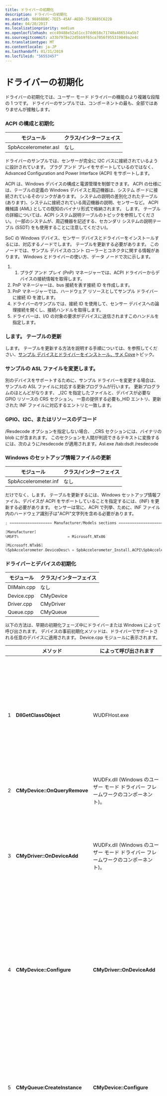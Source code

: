 ```yaml
---
title: ドライバーの初期化
description: ドライバーの初期化
ms.assetid: 9886BBBC-7EE5-45AF-AEDD-75C0885C622B
ms.date: 04/20/2017
ms.localizationpriority: medium
ms.openlocfilehash: ecc49488e52a51cc37dd658c71740a486534a5b7
ms.sourcegitcommit: a33b7978e22d5bb9f65ca7056f955319049a2e4c
ms.translationtype: MT
ms.contentlocale: ja-JP
ms.lasthandoff: 01/31/2019
ms.locfileid: "56553457"
---
```

# <a name="driver-initialization"></a>ドライバーの初期化


ドライバーの初期化では、ユーザー モード ドライバーの機能のより複雑な段階の 1 つです。 ドライバーのサンプルでは、コンポーネントの最も、全部ではありませんが接触します。

### <a name="acpi-configuration-and-initialization"></a>ACPI の構成と初期化

| モジュール               | クラス/インターフェイス |
|----------------------|-----------------|
| SpbAccelerometer.asl | なし             |

 

ドライバーのサンプルでは、センサーが完全に I2C バスに接続されているように設計されています。 プラグ アンド プレイをサポートしているのではなく、Advanced Configuration and Power Interface (ACPI) をサポートします。

ACPI は、Windows デバイスの構成と電源管理を制御できます。 ACPI の仕様には、テーブルの定義の Windows デバイスと周辺機器は、システム ボードに接続されているそのリンクがあります。 システムの説明の差別化されたテーブル (あります)、システムに接続されている周辺機器の説明、センサーなど。 ACPI 機械語 (AML) としての既知のバイナリ形式で格納されます。 します。 テーブルの詳細については、ACPI システム説明テーブルのトピックを参照してください。 (一部のシステムが、周辺機器を記述する、セカンダリ システムの説明テーブル (SSDT) をも使用することに注意してください)。

SoC の Windows デバイス、センサー デバイスとドライバーをインストールするには、対応するノードでします。 テーブルを更新する必要があります。 このノードでは、サンプル デバイスのコント ローラーとコネクタに関する情報があります。 Windows とドライバーの使い方、データ ノードで次に示します。

1.  1. プラグ アンド プレイ (PnP) マネージャーでは、ACPI ドライバーからデバイスの接続情報を取得します。
2.  PnP マネージャーは、bus 接続を表す接続 ID を作成します。
3.  PnP マネージャーでは、ハードウェア リソースとしてサンプル ドライバーに接続 ID を渡します。
4.  ドライバーのサンプルでは、接続 ID を使用して、センサー デバイスへの論理接続を開くし、接続ハンドルを取得します。
5.  ドライバーは、I/O の対象の要求がデバイスに送信されますこのハンドルを指定します。

### <a name="updating-the-dsdt-table"></a>します。 テーブルの更新

します。 テーブルを更新する方法を説明する手順については、を参照してください、[サンプル デバイスとドライバーをインストール、サメ Cove](installing-the-sample-device-and-driver-on-your-sharks-cove-board.md)トピック。

### <a name="modifying-the-sample-asl-file"></a>サンプルの ASL ファイルを変更します。

別のデバイスをサポートするために、サンプル ドライバーを変更する場合は、サンプルの ASL ファイルに対応する更新プログラムが行います。 更新プログラムのほとんどがなります、 \_I2C を指定したファイルと、デバイスが必要な GPIO リソースの CRS セクション。 一意の提供する必要も\_HID エントリ、更新された INF ファイルに対応するエントリと一致します。

### <a name="decoding-i2c-or-gpio-resources"></a>GPIO、I2C、またはリソースのデコード

/Resdecode オプションを指定しない場合、 \_CRS セクションには、バイナリの blob にが含まれます。 このセクションを人間が判読できるテキストに変換するには、次のように/resdecode が適用されます。Asl.exe /tab:dsdt /resdecode

### <a name="updating-the-windows-setup-information-file"></a>Windows のセットアップ情報ファイルの更新

| モジュール               | クラス/インターフェイス |
|----------------------|-----------------|
| SpbAccelerometer.inf | なし             |

 

だけでなく、します。 テーブルを更新するには、Windows セットアップ情報ファイル、デバイスが ACPI をサポートしていることを指定するには、(INF) を更新する必要があります。 センサーは常に、ACPI で列挙、ために、INF ファイル内のハードウェア識別子は"ACPI"文字列を含める必要があります。

```cpp
; =================== Manufacturer/Models sections =======================

[Manufacturer]
%MSFT%                      = Microsoft,NTx86

[Microsoft.NTx86]
%SpbAccelerometer.DeviceDesc% = SpbAccelerometer_Install,ACPI\SpbAccelerometer
```

### <a name="initializing-the-driver-and-device"></a>ドライバーとデバイスの初期化

| モジュール      | クラス/インターフェイス |
|-------------|-----------------|
| DllMain.cpp | なし             |
| Device.cpp  | CMyDevice       |
| Driver.cpp  | CMyDriver       |
| Queue.cpp   | CMyQueue        |

 

以下の方法は、早期の初期化フェーズ中にドライバーまたは Windows によって呼び出されます。 デバイスの事前初期化メソッドは、ドライバーでサポートされる任意のデバイスに適用されます。 Device.cpp モジュールに表示されます。

|     | メソッド                        | によって呼び出されます                                                         | 目的                                                                                                       |
|-----|-------------------------------|--------------------------------------------------------------------|---------------------------------------------------------------------------------------------------------------|
| 1   | **DllGetClassObject**         | WUDFHost.exe                                                       | ドライバーのクラスのオブジェクトを取得します。 (COM DLL に必要)。                                                   |
| 2   | **CMyDevice::OnQueryRemove**  | WUDFx.dll (Windows のユーザー モード ドライバー フレームワークのコンポーネント)。 |                                                                                                               |
| 3   | **CMyDriver::OnDeviceAdd**    | WUDFx.dll (Windows のユーザー モード ドライバー フレームワークのコンポーネント)。 | デバイスが追加されたことをドライバーに通知します。                                                             |
| 4   | **CMyDevice::Configure**      | **CMyDriver::OnDeviceAdd**                                         | デバイスのキューおよび対応するコールバック オブジェクトを構成します。                                        |
| 5   | **CMyQueue:CreateInstance**   | **CMyDevice::Configure**                                           | デバイスのキューのコールバックのインスタンスを作成します                                                            |
| 6   | **CMyDevice::CreateInstance** | **CMyDevice::OnDeviceAdd**                                         | (この例では、加速度計) で特定のデバイスに対応するデバイス オブジェクトのインスタンスを作成します。 |
| 7   | **CMyDevice::Initialize**     | **CMyDevice::CreateInstance**                                      | デバイスのコールバック オブジェクトを初期化します。                                                                       |

 

### <a name="establishing-a-data-connection"></a>データ接続を確立します。

| モジュール                  | クラス/インターフェイス      |
|-------------------------|----------------------|
| Device.cpp              | CMyDevice            |
| SensorDdi.cpp           | CSensorDdi           |
| AccelerometerDevice.cpp | CAccelerometerDevice |

 

以下の方法は、デバイス オブジェクトを準備する、ACPI の構成データを取得し、データ接続の割り込みを作成するために初期化中に、ドライバーによって呼び出されます。 サンプル ドライバーの場合は、これらのメソッドを AccelerometerDevice.cpp ファイルにあります。

コンパスなどの別のデバイスをサポートするドライバーのサンプルを移植する場合は、並列のモジュール、CompassDevice.cpp を作成します。 CCompassDevice クラスを使用して、CAccelerometerDevice クラスを交換し、デバイスのオブジェクト、データ、および割り込みをサポートするために、サンプルのモジュール内のメソッドを変更します。

|     | メソッド                                                 | によって呼び出されます                                                         | 目的                                                                                                                |
|-----|--------------------------------------------------------|--------------------------------------------------------------------|------------------------------------------------------------------------------------------------------------------------|
| 1   | **CMyDevice::OnPrepareHardware**                       | WUDFx.dll (Windows のユーザー モード ドライバー フレームワークのコンポーネント)。 | ドライバーによって特定のデバイスがアクセスできるようにするために必要な操作を開始します。                                       |
| 2   | **CSensorDdi::Initialize**                             | **CMyDevice::OnPrepareHardware**                                   | 作成し、センサー デバイス オブジェクトを初期化します。                                                                        |
| 3   | **CSensorDevice::Initialize**                          | **CSensorDdi::Initialize**                                         | センサー ドライバー インターフェイス、クライアント マネージャー、およびレポート マネージャーを初期化します。                                   |
| 4   | **CAccelerometerDevice::InitializeDevice**             | **CSensorDevice::Initialize**                                      | 加速度計のデバイス オブジェクトを初期化します。                                                                           |
| 5   | **CAccelerometerDevice::GetConfigurationData**         | **CAccelerometerDevice::InitializeDevice**                         | ACPI から構成データの取得を開始します。                                                               |
| 6   | **CAccelerometerDevice::PrepareInputParametersForDsm** | **CAccelerometerDevice::GetConfigurationData**                     | ACPI の入力バッファーを確保します (ACPI\_EVAL\_入力\_バッファー) デバイス固有メソッド (DSM) 関数を呼び出す前にします。 |
| 7   | **CAccelerometerDevice::ParseAcpiOutputBuffer**        | **CAccelerometerDevice::GetConfigurationData**                     | ACPI の出力バッファーに返された構成データの解析 (ACPI\_EVAL\_出力\_バッファー)。                |
| 8   | **CAccelerometerDevice::ParseResources**               | **CAccelerometerDevice::InitializeDevice**                         | I2C のシリアル接続をサポートすることを確認し、デバイス リソースを解析します。                                        |
| 9   | **CAccelerometerDevice::ConnectInterrupt**             | **CAccelerometerDevice::ParseResources**                           | データ接続の割り込みを作成します。                                                                                 |

 

### <a name="initializing-the-spb-request-object"></a>SPB 要求オブジェクトの初期化

| モジュール                  | クラス/インターフェイス      |
|-------------------------|----------------------|
| Device.cpp              | CMyDevice            |
| SensorDdi.cpp           | CSensorDdi           |
| AccelerometerDevice.cpp | CAccelerometerDevice |
| SpbRequest.cpp          | CSpbRequest          |

 

以下の方法は、基になる SPB コント ローラーにファイル ハンドルを開くための初期化中に、ドライバーによって呼び出されます。 (このシーケンスの最初の 4 つのメソッドは、データ接続シーケンスの最初の 4 つのメソッドと同じことに注意してください)。

|     | メソッド                                      | によって呼び出されます                                                         | 目的                                                                                                                                          |
|-----|---------------------------------------------|--------------------------------------------------------------------|--------------------------------------------------------------------------------------------------------------------------------------------------|
| 1   | **CMyDevice::OnPrepareHardware**            | WUDFx.dll (Windows のユーザー モード ドライバー フレームワークのコンポーネント)。 | 特定のデバイスがアクセスできるようにするドライバーが必要な操作を開始します。                                                                |
| 2   | **CSensorDdi::Initialize**                  | **CMyDevice::OnPrepareHardware**                                   | 作成して、センサー デバイス オブジェクトを初期化します。                                                                                                |
| 3   | **CSensorDevice::Initialize**               | **CSensorDdi::Initialize**                                         | センサー ドライバー インターフェイス、クライアント マネージャー、およびレポート マネージャーを初期化します。                                                             |
| 4   | **CAccelerometerDevice::InitializeDevice**  | **CSensorDevice::Initialize**                                      | 加速度計のデバイス オブジェクトを初期化します。                                                                                                     |
| 5   | **CAccelerometerDevice::InitializeRequest** | **CAccelerometerDevice::InitializeDevice**                         | (ドライバーが以前に取得されるリソース ハブ パスと接続 ID を使用して) SPB 要求オブジェクトの初期化プロセスを開始します。 |
| 6   | **CSpbRequest::Initialize**                 | **CAccelerometerDevice::InitializeRequest**                        | 基になる SPB へのファイル ハンドルを開く                                                                                                        |

 

### <a name="initializing-the-supported-sensor-properties-and-data-fields"></a>サポートされているセンサーのプロパティとデータ フィールドの初期化

| モジュール                  | クラス/インターフェイス      |
|-------------------------|----------------------|
| Device.cpp              | CMyDevice            |
| SensorDdi.cpp           | CSensorDdi           |
| AccelerometerDevice.cpp | CAccelerometerDevice |
| SpbRequest.cpp          | CSpbRequest          |

 

以下の方法は、初期化プロパティとセンサーでサポートされているデータ フィールドを取得中に、ドライバーによって呼び出されます。 Windows センサー プラットフォームでは、加速度計プロパティは、読み取りまたは読み取り/書き込みのセンサーのレポート間隔や、最小のサポートされているレポートの間隔などのデータに対応します。 データ フィールドは、その x、Y、および z 軸に沿って加速度計の実際の測定値に対応します。 (このシーケンスの最初の 3 つのメソッドは、前のデータ接続、および SPB の要求オブジェクトのシーケンスの最初の 3 つのメソッドと同じことに注意してください)。

|     | メソッド                                             | によって呼び出されます                                                         | 目的                                                                                                               |
|-----|----------------------------------------------------|--------------------------------------------------------------------|-----------------------------------------------------------------------------------------------------------------------|
| 1   | **CMyDevice::OnPrepareHardware**                   | WUDFx.dll (Windows のユーザー モード ドライバー フレームワークのコンポーネント)。 | 特定のデバイスがアクセスできるようにするドライバーが必要な操作を開始します。                                     |
| 2   | **CSensorDdi::Initialize**                         | **CMyDevice::OnPrepareHardware**                                   | 作成し、センサー デバイス オブジェクトを初期化します。                                                                      |
| 3   | **CSensorDevice::Initialize**                      | **CSensorDdi::Initialize**                                         | センサー ドライバー インターフェイス、クライアント マネージャー、およびレポート マネージャーを初期化します。                                  |
| 4   | **CSensorDevice::InitializeSensorDriverInterface** | **CSensorDevice::Initialize**                                      | 初期化を開始、 **IPortableDeviceValues**プロパティのキーとデータ フィールドの値を格納するオブジェクト。 |
| 5   | **CSensorDevice::AddPropertyKeys**                 | **CSensorDevice::InitializeSensorDriverInterface**                 | サポートされているプロパティを反復処理し、追加、 **PROPERTYKEY**ごと。                                        |
| 6   | **CAccelerometerDevice::GetSupportedProperties**   | **CSensorDevice::AddPropertyKeys**                                 | 取得、 **PROPERTYKEY**構造体が特定のデバイスのプロパティ。                                                |
| 7   | **CSensorDevice::AddDataFieldKeys**                | **CSensorDevice::InitializeSensorDriverInterface**                 | サポートされているデータ フィールドを反復処理し、追加、 **PROPERTYKEY**ごと。                                       |
| 8   | **CSensorDevice::GetSupportedDataFields**          | **CSensorDevice::AddDataFieldKeys**                                | 取得、 **PROPERTYKEY**の特定のデバイスのデータ フィールド。                                                         |

 

### <a name="initializing-the-persistent-unique-id-property"></a>永続的な一意の ID プロパティの初期化

| モジュール                  | クラス/インターフェイス      |
|-------------------------|----------------------|
| Device.cpp              | CMyDevice            |
| SensorDdi.cpp           | CSensorDdi           |
| AccelerometerDevice.cpp | CAccelerometerDevice |
| SensorDevice.cpp        | CSensorDevice        |

 

以下の方法は、センサーの永続的な一意の識別子 (PUID) を初期化するために初期化中に、ドライバーによって呼び出されます。 Windows を使用して、 **PUID**デバイス セッション間でデータを保持します。 (このシーケンスの最初の 4 つのメソッドは、前のプロパティとデータ フィールドのシーケンスの最初の 4 つのメソッドと同じことに注意してください)。

|     | メソッド                                             | によって呼び出されます                                                         | 目的                                                                                                   |
|-----|----------------------------------------------------|--------------------------------------------------------------------|-----------------------------------------------------------------------------------------------------------|
| 1   | **CMyDevice::OnPrepareHardware**                   | WUDFx.dll (Windows のユーザー モード ドライバー フレームワークのコンポーネント)。 | 特定のデバイスがアクセスできるようにするドライバーが必要な操作を開始します。                         |
| 2   | **CSensorDdi::Initialize**                         | **CMyDevice::OnPrepareHardware**                                   | 作成し、センサー デバイス オブジェクトを初期化します。                                                          |
| 3   | **CSensorDevice::Initialize**                      | **CSensorDdi::Initialize**                                         | センサー ドライバー インターフェイス、クライアント マネージャー、およびレポート マネージャーを初期化します。                      |
| 4   | **CSensorDevice::InitializeSensorDriverInterface** | **CSensorDevice::Initialize**                                      | プロパティのキーとデータ フィールドの値を格納するオブジェクトの初期化を開始します。               |
| 5   | **CSensorDevice::SetUniqueID**                     | **CSensorDevice::InitializeSensorDriverInterface**                 | セッション間で永続的な一意識別子 (PUID)、ドライバーを使用してを取得するメソッドを呼び出します。 |
| 6   | **CAcclerometerDevice::GetSensorObjectID**         | **CSensorDevice::SetUniqueID**                                     | 加速度計の永続的な識別子 ("ADXL345") を取得します。                                               |

 

### <a name="setting-the-default-property-values"></a>プロパティの値の既定の設定

| モジュール                  | クラス/インターフェイス      |
|-------------------------|----------------------|
| Device.cpp              | CMyDevice            |
| SensorDdi.cpp           | CSensorDdi           |
| AccelerometerDevice.cpp | CAccelerometerDevice |
| SensorDevice.cpp        | CSensorDevice        |

 

Windows のセンサー プラットフォームでは、センサーの種類の既定のプロパティ値、製造元の名前、センサーのモデル、およびシリアル番号をサポートします。 SpbAccelerometer サンプルのコードでは、ドライバーとデバイスの初期化フェーズの一環としてこれらのプロパティを設定します。 以下の方法は、初期化、加速度計の既定値を設定中に、ドライバーによって呼び出されます。 (このシーケンスの最初の 4 つのメソッドは、プロパティ設定の前のシーケンスの最初の 4 つのメソッドと同じことに注意してください)。

|     | メソッド                                             | によって呼び出されます                                                         | 目的                                                                                           |
|-----|----------------------------------------------------|--------------------------------------------------------------------|---------------------------------------------------------------------------------------------------|
| 1   | **CMyDevice::OnPrepareHardware**                   | WUDFx.dll (Windows のユーザー モード ドライバー フレームワークのコンポーネント)。 | 特定のデバイスがアクセスできるようにするドライバーが必要な操作を開始します。                 |
| 2   | **CSensorDdi::Initialize**                         | **CMyDevice::OnPrepareHardware**                                   | 作成し、センサー デバイス オブジェクトを初期化します。                                                   |
| 3   | **CSensorDevice::Initialize**                      | **CSensorDdi::Initialize**                                         | センサー ドライバー インターフェイス、クライアント マネージャー、およびレポート マネージャーを初期化します。              |
| 4   | **CSensorDevice::InitializeSensorDriverInterface** | **CSensorDevice::Initialize**                                      | プロパティのキーとデータ フィールドの値を格納するオブジェクトの初期化を開始します。       |
| 5   | **CAccelerometerDevice::SetDefaultPropertyValues** | **CSensorDevice::InitializeSensorDriverInterface**                 | 既定の加速度計 (製造元、モデル、シリアル番号など) のプロパティ値を設定します。 |

 

### <a name="retrieving-the-default-writeable-properties"></a>既定の書き込み可能なプロパティを取得します。

| モジュール                  | クラス/インターフェイス      |
|-------------------------|----------------------|
| Device.cpp              | CMyDevice            |
| SensorDdi.cpp           | CSensorDdi           |
| AccelerometerDevice.cpp | CAccelerometerDevice |
| SensorDevice.cpp        | CSensorDevice        |

 

センサーの読み取り/書き込みプロパティは既定のプロパティの場合は true を Windows のセンサー プラットフォームが読み取り専用にサポートします。 SpbAccelerometer サンプルのコードでは、ドライバーとデバイスの初期化フェーズの一環として、書き込み可能な (または、設定可能な) 既定のプロパティの一覧を取得します。 以下の方法は、初期化、加速度計のこれらのプロパティを取得中に、ドライバーによって呼び出されます。 (このシーケンスの最初の 4 つのメソッドは、プロパティ設定の前のシーケンスの最初の 4 つのメソッドと同じことに注意してください)。

|     | メソッド                                             | によって呼び出されます                                                         | 目的                                                                                           |
|-----|----------------------------------------------------|--------------------------------------------------------------------|---------------------------------------------------------------------------------------------------|
| 1   | **CMyDevice::OnPrepareHardware**                   | WUDFx.dll (Windows のユーザー モード ドライバー フレームワークのコンポーネント)。 | ドライバーによって特定のデバイスがアクセスできるようにするために必要な操作を開始します。                  |
| 2   | **CSensorDdi::Initialize**                         | **CMyDevice::OnPrepareHardware**                                   | 作成し、センサー デバイス オブジェクトを初期化します。                                                  |
| 3   | **CSensorDevice::Initialize**                      | **CSensorDdi::Initialize**                                         | センサー ドライバー インターフェイス、クライアント マネージャー、およびレポート マネージャーを初期化します。              |
| 4   | **CSensorDevice::InitializeSensorDriverInterface** | **CSensorDevice::Initialize**                                      | プロパティのキーとデータ フィールドの値を格納するオブジェクトの初期化を開始します。       |
| 5   | **CAccelerometerDevice::SetDefaultPropertyValues** | **CSensorDevice::InitializeSensorDriverInterface**                 | 既定の加速度計 (製造元、モデル、シリアル番号など) のプロパティ値を設定します。 |

 

### <a name="activating-support-for-events"></a>イベントのサポートをアクティブ化します。

| モジュール                  | クラス/インターフェイス      |
|-------------------------|----------------------|
| Device.cpp              | CMyDevice            |
| SensorDdi.cpp           | CSensorDdi           |
| AccelerometerDevice.cpp | CAccelerometerDevice |
| SensorDevice.cpp        | CSensorDevice        |

 

Windows のセンサー プラットフォームでは、イベントをサポートします。 アプリケーションは、ドライバーからの通知を取得するイベント ハンドラーを登録します。 加速度計、これらの通知は、特定の変更感度 (g 単位) を超えた場合や、現在のレポート期間の有効期限が切れるときにトリガーされます。

センサー プラットフォームでは、イベント モデルをサポートするために、ドライバーは、イベント通知を処理するスレッドをアクティブ化する必要があります。 以下の方法は、このライセンス認証を実行するために初期化中に、ドライバーによって呼び出されます。 (このシーケンスの最初の 3 つのメソッドは、いくつかの前のシーケンスの最初の 3 つのメソッドと同じことに注意してください)。

|     | メソッド                                         | によって呼び出されます                                                         | 目的                                                                              |
|-----|------------------------------------------------|--------------------------------------------------------------------|--------------------------------------------------------------------------------------|
| 1   | **CMyDevice::OnPrepareHardware**               | WUDFx.dll (Windows のユーザー モード ドライバー フレームワークのコンポーネント)。 | 特定のデバイスがアクセスできるようにするドライバーが必要な操作を開始します。    |
| 2   | **CSensorDdi::Initialize**                     | **CMyDevice::OnPrepareHardware**                                   | 作成して、センサー デバイス オブジェクトを初期化します。                                    |
| 3   | **CSensorDevice::Initialize**                  | **CSensorDdi::Initialize**                                         | センサー ドライバー インターフェイス、クライアント マネージャー、およびレポート マネージャーを初期化します。 |
| 4   | **CReportManager::Initialize**                 | **CSensorDevice::Initialize**                                      | イベントを処理するために使用されるスレッドを作成します。                                            |
| 5   | **CReportManager::ActivateDataEventingThread** | **CReportManager::Initialize**                                     | 前のメソッドによって作成されたスレッドをアクティブにします。                                 |

 

### <a name="initializing-the-class-extension"></a>クラスの拡張機能の初期化

| モジュール     | クラス/インターフェイス |
|------------|-----------------|
| Device.cpp | CMyDevice       |

 

Windows のセンサー プラットフォームには、センサー データを取得して、イベント通知の発生の標準的なメカニズムを提供するセンサー API のクラスの拡張子が付きます。 ドライバーのサンプルを呼び出す、 **ISensorClassExtension::Initialize**メソッドへの呼び出しを受信した後に、クラス拡張を初期化するために**CMyDevice::OnPrepareHardware**します。

### <a name="configuring-the-device-and-placing-it-in-standby-mode"></a>デバイスを構成して、スタンバイ モードに配置

| モジュール                  | クラス/インターフェイス      |
|-------------------------|----------------------|
| Device.cpp              | CMyDevice            |
| SensorDdi.cpp           | CSensorDdi           |
| AccelerometerDevice.cpp | CAccelerometerDevice |
| SensorDevice.cpp        | CSensorDevice        |

 

デバイスとドライバーの初期化のメソッドの最後のシーケンスは、ADXL345 を構成し、スタンバイ モードに配置します。 (このシーケンスの書き込みと読み取り操作が繰り返されます複数回まで、デバイスが構成されている。)

|     | メソッド                                          | によって呼び出されます                                                         | 目的                                                                               |
|-----|-------------------------------------------------|--------------------------------------------------------------------|---------------------------------------------------------------------------------------|
| 1   | **CMyDevice::OnD0Entry**                        | WUDFx.dll (Windows のユーザー モード ドライバー フレームワークのコンポーネント)。 | システムに新しいデバイスが表示されたときに呼び出されます。                                      |
| 2   | **CSensorDdi::Start**                           | **CMyDevice::OnD0Entry**                                           | 呼び出す CSensorDevice::Start パススルー方式。                                |
| 3   | **CSensorDevice::Start**                        | **CSensorDdi::Start**                                              | デバイスの構成プロセスを開始します。                                           |
| 4   | **CAccelerometerDevice::ConfigureHardware**     | **CSensorDevice::Start**                                           | ADXL345 の指定されたレジスタに値を書き込み操作を開始します。 |
| 5   | **CAcclerometerDevice::WriteRegister**          | **CAccelerometerDevice::ConfigureHardware**                        | ADXL345 の指定されたレジスタに値を書き込み操作を開始します。 |
| 6   | **CSpbRequest::CreateAndSendWrite**             | **CAcclerometerDevice::WriteRegister**                             | I2C バス経由での書き込み要求を送信します。                                          |
| 7   | **CAcclerometerDevice::ReadRegister**           | **CAccelerometerDevice::ConfigureHardware**                        | 指定された ADXL345 レジスタから値を読み取り操作を開始します。       |
| 8   | **CSpbRequest::CreateAndSendWriteReadSequence** | **CAcclerometerDevice::ReadRegister**                              | I2C バス経由で読み取りの結果を受信します。                                           |
| 9   | **CSpbRequest::CreateAndSendIoctl**             | **CSpbRequest::CreateAndSendWriteReadSequence**                    | ヘルパー メソッドを作成、IOCTL 要求を送信します。                                |

 

デバイスの構成作業のほとんどは、一連の行わ**CAccelerometerDevice::WriteRegister**と**CAccelerometerDevice::ReadRegister**メソッドの呼び出し。 ドライバーを使用して、::**WriteRegister** 、ADXL345 のいずれかに値を記述するメソッドを登録します対応の戻り値を確認し、::**ReadRegister**ことを確認するメソッドの書き込み。操作に成功しました。 書き込みと読み取り操作の完全なシーケンスを次に示します。

|     | メソッド                                  | 登録する | データ                | 目的                                                                                                            |
|-----|-----------------------------------------|----------|---------------------|--------------------------------------------------------------------------------------------------------------------|
| 1   | **CAccelerometerDevice::WriteRegister** | **0x2d** | **'\\0' (0x00)**    | センサーの電源管理の登録とスタンバイ モードで、デバイスをリセットします。                                   |
| 2   | **CAccelerometerDevice::ReadRegister**  | **0x2d** | **'\\0' (0x00)**    | 返されたレジスタの値は、書き込み操作が成功したことを示します。                                          |
| 3   | **CAccelerometerDevice::WriteRegister** | **0x31** | **'\\v' (0x0b)**    | 範囲が 16 G +/-の各軸に沿ったフル解像度モードでは、デバイスを設定します。                                   |
| 4   | **CAccelerometerDevice::ReadRegister**  | **0x31** | **'\\v' (0x0b**     | 返されたレジスタの値は、書き込み操作が成功したことを示します。                                          |
| 5   | **CAccelerometerDevice::WriteRegister** | **0x38** | **'\\0' (0x00)**    | センサーの FIFO コントロール レジスタをバイパス モードにリセットします。                                                      |
| 6   | **CAccelerometerDevice::ReadRegister**  | **0x38** | **'\\0' (0x00)**    | 返されたレジスタの値は、書き込み操作が成功したことを示します。                                          |
| 7   | **CAccelerometerDevice::WriteRegister** | **0x2C** | **'\\a' (0x07)**    | 設定、BW\_レート レジスタを低電力モードを開始します。                                                             |
| 8   | **CAccelerometerDevice::ReadRegister**  | **0x2C** | **'\\a' (0x07)**    | 返されたレジスタの値は、書き込み操作が成功したことを示します。                                          |
| 9   | **CAccelerometerDevice::WriteRegister** | **0x24** | **'\\x1' (0x01)**   | 設定、TRESH\_ACT (アクティビティしきい値) が 1 に登録します。                                                            |
| 10  | **CAccelerometerDevice::ReadRegister**  | **0x24** | **'\\x1' (0x01)**   |                                                                                                                    |
| 11  | **CAccelerometerDevice::WriteRegister** | **0x27** | **(0xf0)**          | 設定、ACT\_INACT\_CTL (アクティブまたは非アクティブ) 0xf0 に登録します。                                                       |
| 12  | **CAccelerometerDevice::ReadRegister**  | **0x27** | **(0xf0)**          | 返されたレジスタの値は、書き込み操作が成功したことを示します。                                              |
| 13  | **CAccelerometerDevice::WriteRegister** | **0x2f** | **'\\0x10' (0x10)** | 設定、INT\_マップ (割り込みマッピング) に登録します。 0x10 の値は、透かしが INT2 暗証番号 (pin) にマップされているを要求します。 |
| 14  | **CAccelerometerDevice::ReadRegister**  | **0x2f** | **'\\0x10' (0x10)** | 返されたレジスタの値は、書き込み操作が成功したことを示します。                                          |

 

ドライバーとデバイスが構成した後は、初期化シーケンスが完了し、アプリがセンサー データの受信を開始することができます。

 

 




